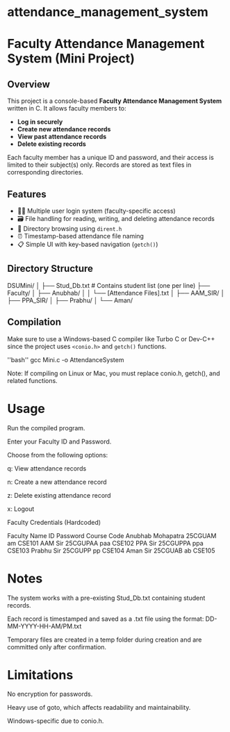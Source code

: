 # attendance_management_system


# Faculty Attendance Management System (Mini Project)

## Overview

This project is a console-based **Faculty Attendance Management System** written in C. It allows faculty members to:
- **Log in securely**
- **Create new attendance records**
- **View past attendance records**
- **Delete existing records**

Each faculty member has a unique ID and password, and their access is limited to their subject(s) only. Records are stored as text files in corresponding directories.

## Features

- 🧑‍🏫 Multiple user login system (faculty-specific access)
- 🗃 File handling for reading, writing, and deleting attendance records
- 📂 Directory browsing using `dirent.h`
- ⏰ Timestamp-based attendance file naming
- 📋 Simple UI with key-based navigation (`getch()`)

## Directory Structure
DSUMini/ │ ├── Stud_Db.txt # Contains student list (one per line) ├── Faculty/ │ ├── Anubhab/ │ │ └── [Attendance Files].txt │ ├── AAM_SIR/ │ ├── PPA_SIR/ │ ├── Prabhu/ │ └── Aman/

## Compilation

Make sure to use a Windows-based C compiler like Turbo C or Dev-C++ since the project uses `<conio.h>` and `getch()` functions.

''bash''
gcc Mini.c -o AttendanceSystem

Note: If compiling on Linux or Mac, you must replace conio.h, getch(), and related functions.

# Usage
Run the compiled program.

Enter your Faculty ID and Password.

Choose from the following options:

q: View attendance records

n: Create a new attendance record

z: Delete existing attendance record

x: Logout

Faculty Credentials (Hardcoded)

Faculty Name	ID	Password	Course Code
Anubhab Mohapatra	25CGUAM	am	CSE101
AAM Sir	25CGUPAA	paa	CSE102
PPA Sir	25CGUPPA	ppa	CSE103
Prabhu Sir	25CGUPP	pp	CSE104
Aman Sir	25CGUAB	ab	CSE105

# Notes
The system works with a pre-existing Stud_Db.txt containing student records.

Each record is timestamped and saved as a .txt file using the format:
DD-MM-YYYY-HH-AM/PM.txt

Temporary files are created in a temp folder during creation and are committed only after confirmation.

# Limitations

No encryption for passwords.

Heavy use of goto, which affects readability and maintainability.

Windows-specific due to conio.h.
